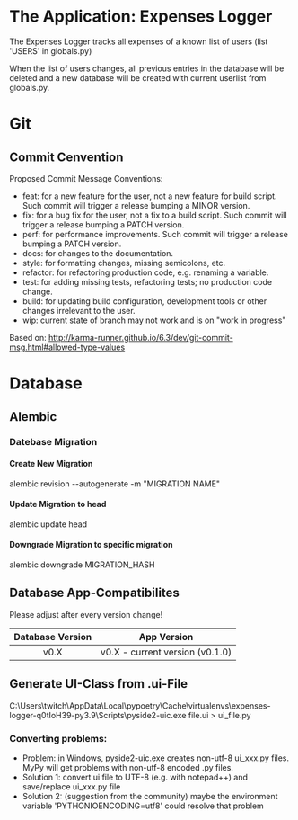 # The Application: Expenses Logger
The Expenses Logger tracks all expenses of a known list of users (list 'USERS' in globals.py)

When the list of users changes, all previous entries in the database will be deleted
and a new database will be created with current userlist from globals.py.

# Git
## Commit Cenvention
Proposed Commit Message Conventions:

- feat: for a new feature for the user, not a new feature for build script. Such commit will trigger a release bumping a MINOR version.
- fix: for a bug fix for the user, not a fix to a build script. Such commit will trigger a release bumping a PATCH version.
- perf: for performance improvements. Such commit will trigger a release bumping a PATCH version.
- docs: for changes to the documentation.
- style: for formatting changes, missing semicolons, etc.
- refactor: for refactoring production code, e.g. renaming a variable.
- test: for adding missing tests, refactoring tests; no production code change.
- build: for updating build configuration, development tools or other changes irrelevant to the user.
- wip: current state of branch may not work and is on "work in progress"

Based on: http://karma-runner.github.io/6.3/dev/git-commit-msg.html#allowed-type-values


# Database
## Alembic
### Datebase Migration
#### Create New Migration
alembic revision --autogenerate -m "MIGRATION NAME"

#### Update Migration to head
alembic update head

#### Downgrade Migration to specific migration
alembic downgrade MIGRATION_HASH

## Database App-Compatibilites
Please adjust after every version change!

| Database Version  | App Version |
| :---: | :---: |
| v0.X  | v0.X - current version (v0.1.0)  |

## Generate UI-Class from .ui-File
C:\Users\twitch\AppData\Local\pypoetry\Cache\virtualenvs\expenses-logger-q0tIoH39-py3.9\Scripts\pyside2-uic.exe file.ui > ui_file.py

### Converting problems:
- Problem: in Windows, pyside2-uic.exe creates non-utf-8 ui_xxx.py files. MyPy will get problems with non-utf-8 encoded .py files.
- Solution 1: convert ui file to UTF-8 (e.g. with notepad++) and save/replace ui_xxx.py file
- Solution 2: (suggestion from the community) maybe the environment variable 'PYTHONIOENCODING=utf8' could resolve that problem
